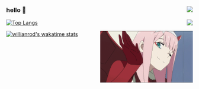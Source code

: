 ### hello 👋 <img align="right" src="https://komarev.com/ghpvc/?username=apoleon33&color=269077">

[![Top Langs](https://github-readme-stats.vercel.app/api/top-langs/?username=apoleon33&layout=compact&theme=synthwave)](https://github.com/anuraghazra/github-readme-stats) <img align="right" src="https://discord.c99.nl/widget/theme-3/612631374033190913.png" />

[![willianrod's wakatime stats](https://github-readme-stats.vercel.app/api/wakatime?username=@579&layout=compact&theme=synthwave)](https://github.com/anuraghazra/github-readme-stats) <img align="right" src="https://github.com/apoleon33/apoleon33/blob/main/zerotwo.gif" width="250" height="140" border-radius= "25% 10%"/>
